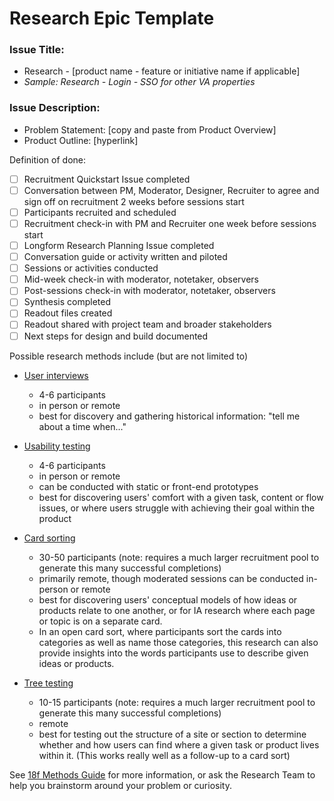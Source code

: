 # Research Epic Template

### Issue Title:

- Research -  [product name - feature or initiative name if applicable]
- *Sample: Research - Login - SSO for other VA properties*

### Issue Description:

- Problem Statement: [copy and paste from Product Overview]
- Product Outline: [hyperlink]

Definition of done: 
- [ ] Recruitment Quickstart Issue completed
- [ ] Conversation between PM, Moderator, Designer, Recruiter to agree and sign off on recruitment 2 weeks before sessions start
- [ ] Participants recruited and scheduled
- [ ] Recruitment check-in with PM and Recruiter one week before sessions start
- [ ] Longform Research Planning Issue completed
- [ ] Conversation guide or activity written and piloted
- [ ] Sessions or activities conducted
- [ ] Mid-week check-in with moderator, notetaker, observers
- [ ] Post-sessions check-in with moderator, notetaker, observers
- [ ] Synthesis completed
- [ ] Readout files created
- [ ] Readout shared with project team and broader stakeholders
- [ ] Next steps for design and build documented

Possible research methods include (but are not limited to)
- [User interviews](https://methods.18f.gov/discover/stakeholder-and-user-interviews/) 
	- 4-6 participants
	- in person or remote
	- best for discovery and gathering historical information: "tell me about a time when..."
	
- [Usability testing](https://methods.18f.gov/validate/usability-testing/#usability-testing)
	- 4-6 participants
	- in person or remote
	- can be conducted with static or front-end prototypes
	- best for discovering users' comfort with a given task, content or flow issues, or where users struggle with achieving their goal within the product 
	
- [Card sorting](https://methods.18f.gov/validate/card-sorting/) 
	- 30-50 participants (note: requires a much larger recruitment pool to generate this many successful completions)
	- primarily remote, though moderated sessions can be conducted in-person or remote
	- best for discovering users' conceptual models of how ideas or products relate to one another, or for IA research where each page or topic is on a separate card.
	- In an open card sort, where participants sort the cards into categories as well as name those categories, this research can also provide insights into the words participants use to describe given ideas or products.
	
- [Tree testing](https://www.optimalworkshop.com/treejack)
	- 10-15 participants (note: requires a much larger recruitment pool to generate this many successful completions)
	- remote
	- best for testing out the structure of a site or section to determine whether and how users can find where a given task or product lives within it. (This works really well as a follow-up to a card sort)


See [18f Methods Guide](http://methods.18f.gov) for more information, or ask the Research Team to help you brainstorm around your problem or curiosity.
